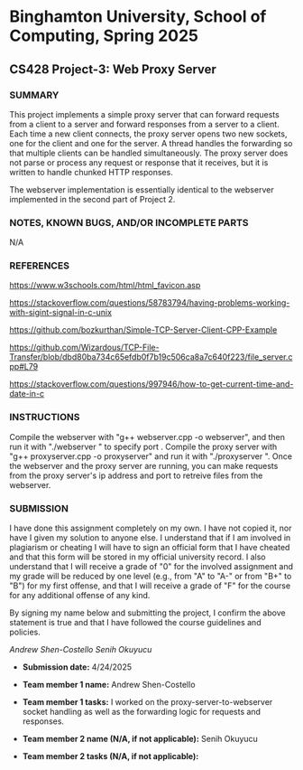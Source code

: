 # Binghamton University, School of Computing, Spring 2025

## CS428 Project-3: Web Proxy Server

[This file uses Markdown, so please use correct Markdown syntax when editing the file]: #

### SUMMARY

This project implements a simple proxy server that can forward requests from a client to a server and forward responses from a server to a client. Each time a new client connects, the proxy server opens two new sockets, one for the client and one for the server. A thread handles the forwarding so that multiple clients can be handled simultaneously. The proxy server does not parse or process any request or response that it receives, but it is written to handle chunked HTTP responses.

The webserver implementation is essentially identical to the webserver implemented in the second part of Project 2.

### NOTES, KNOWN BUGS, AND/OR INCOMPLETE PARTS

N/A

### REFERENCES

https://www.w3schools.com/html/html_favicon.asp

https://stackoverflow.com/questions/58783794/having-problems-working-with-sigint-signal-in-c-unix

https://github.com/bozkurthan/Simple-TCP-Server-Client-CPP-Example

https://github.com/Wizardous/TCP-File-Transfer/blob/dbd80ba734c65efdb0f7b19c506ca8a7c640f223/file_server.cpp#L79 

https://stackoverflow.com/questions/997946/how-to-get-current-time-and-date-in-c 

### INSTRUCTIONS

[Provide clear and complete step-by-step instructions on how to run and test your project]: #
Compile the webserver with "g++ webserver.cpp -o webserver", and then run it with "./webserver <webserver-port>" to specify port <webserver-port>. Compile the proxy server with "g++ proxyserver.cpp -o proxyserver" and run it with "./proxyserver <proxy-port> <webserver-ip> <webserver-port>". Once the webserver and the proxy server are running, you can make requests from the proxy server's ip address and port to retreive files from the webserver.

### SUBMISSION

I have done this assignment completely on my own. I have not copied it, nor have I given my solution to anyone else. I understand that if I am involved in plagiarism or cheating I will have to sign an official form that I have cheated and that this form will be stored in my official university record. I also understand that I will receive a grade of "0" for the involved assignment and my grade will be reduced by one level (e.g., from "A" to "A-" or from "B+" to "B") for my first offense, and that I will receive a grade of "F" for the course for any additional offense of any kind.

By signing my name below and submitting the project, I confirm the above statement is true and that I have followed the course guidelines and policies.

*Andrew Shen-Costello*
*Senih Okuyucu*

* **Submission date:**
4/24/2025

* **Team member 1 name:**
Andrew Shen-Costello

* **Team member 1 tasks:**
I worked on the proxy-server-to-webserver socket handling as well as the forwarding logic for requests and responses.

* **Team member 2 name (N/A, if not applicable):**
Senih Okuyucu

* **Team member 2 tasks (N/A, if not applicable):**


